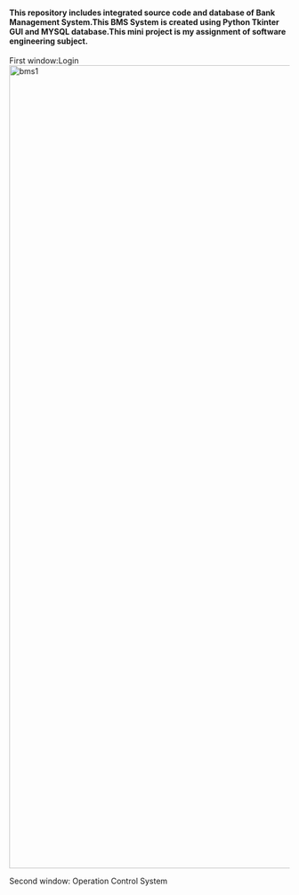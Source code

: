 #### This repository includes integrated source code and database of Bank Management System.This BMS System is created using Python Tkinter GUI and MYSQL database.This mini project is my assignment of software engineering subject.
First window:Login
<img width="1440" alt="bms1" src="https://user-images.githubusercontent.com/39429615/133936132-c05c4b07-c139-465b-9b92-f75df8f712af.png">

Second window: Operation Control System
